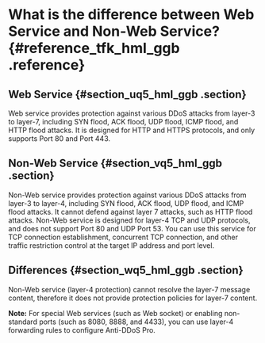# What is the difference between Web Service and Non-Web Service? {#reference_tfk_hml_ggb .reference}

## Web Service {#section_uq5_hml_ggb .section}

Web service provides protection against various DDoS attacks from layer-3 to layer-7, including SYN flood, ACK flood, UDP flood, ICMP flood, and HTTP flood attacks. It is designed for HTTP and HTTPS protocols, and only supports Port 80 and Port 443.

## Non-Web Service {#section_vq5_hml_ggb .section}

Non-Web service provides protection against various DDoS attacks from layer-3 to layer-4, including SYN flood, ACK flood, UDP flood, and ICMP flood attacks. It cannot defend against layer 7 attacks, such as HTTP flood attacks. Non-Web service is designed for layer-4 TCP and UDP protocols, and does not support Port 80 and UDP Port 53. You can use this service for TCP connection establishment, concurrent TCP connection, and other traffic restriction control at the target IP address and port level.

## Differences {#section_wq5_hml_ggb .section}

Non-Web service \(layer-4 protection\) cannot resolve the layer-7 message content, therefore it does not provide protection policies for layer-7 content.

**Note:** For special Web services \(such as Web socket\) or enabling non-standard ports \(such as 8080, 8888, and 4433\), you can use layer-4 forwarding rules to configure Anti-DDoS Pro.

